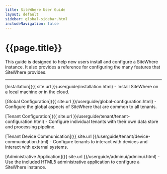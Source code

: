 ```yaml
---
title: SiteWhere User Guide
layout: default
sidebar: global-sidebar.html
includeNavigation: false
---
```


# {{page.title}}
This guide is designed to help new users install and configure a SiteWhere instance. It also
provides a reference for configuring the many features that SiteWhere provides.

---

[Installation]({{ site.url }}/userguide/installation.html) - Install SiteWhere on a local machine
or in the cloud.

[Global Configuration]({{ site.url }}/userguide/global-configuration.html) - Configure the global 
aspects of SiteWhere that are common to all tenants.

[Tenant Configuration]({{ site.url }}/userguide/tenant/tenant-configuration.html) - Configure individual
tenants with their own data store and processing pipeline.

[Tenant Device Communication]({{ site.url }}/userguide/tenant/device-communication.html) - Configure tenants
to interact with devices and interact with external systems.

[Administrative Application]({{ site.url }}/userguide/adminui/adminui.html) - Use the included HTML5
administrative application to configure a SiteWhere instance.
